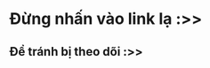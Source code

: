 <html>
  <head>
    <title> Đừng nhấn vào link lạ </title>
  </head>
  <body>
    <h1> Đừng nhấn vào link lạ :>> </h1>
    <h2> Để tránh bị theo dõi :>> </h2>

  </body>
</html>
